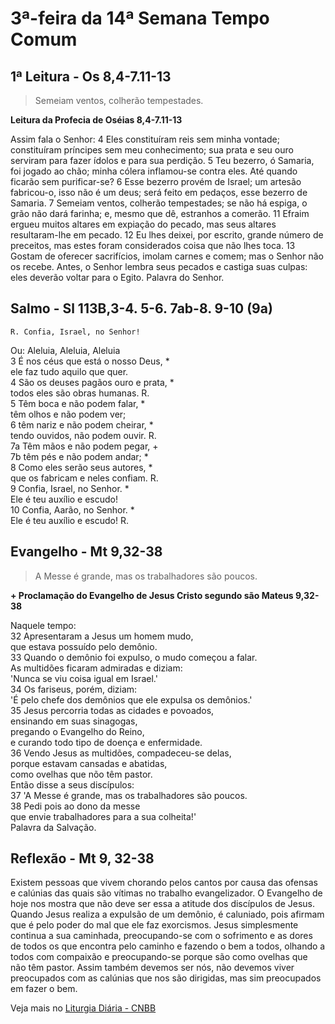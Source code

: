 # 3ª-feira da 14ª Semana Tempo Comum

## 1ª Leitura - Os 8,4-7.11-13

> Semeiam ventos, colherão tempestades.

**Leitura da Profecia de Oséias 8,4-7.11-13**

Assim fala o Senhor:    4 Eles constituíram reis sem minha vontade;     constituíram príncipes sem meu conhecimento;     sua prata e seu ouro     serviram para fazer ídolos     e para sua perdição.    5 Teu bezerro, ó Samaria, foi jogado ao chão;     minha cólera inflamou-se contra eles.     Até quando ficarão sem purificar-se?    6 Esse bezerro provém de Israel;     um artesão fabricou-o,     isso não é um deus;     será feito em pedaços,     esse bezerro de Samaria.    7 Semeiam ventos,     colherão tempestades;     se não há espiga,     o grão não dará farinha;     e, mesmo que dê,     estranhos a comerão.    11 Efraim ergueu muitos altares em expiação do pecado,     mas seus altares resultaram-lhe em pecado.    12 Eu lhes deixei, por escrito, grande número de preceitos,     mas estes foram considerados coisa que não lhes toca.    13 Gostam de oferecer sacrifícios,     imolam carnes e comem;     mas o Senhor não os recebe.     Antes, o Senhor lembra seus pecados     e castiga suas culpas:     eles deverão voltar para o Egito.     Palavra do Senhor.

## Salmo - Sl 113B,3-4. 5-6. 7ab-8. 9-10 (9a)

`R. Confia, Israel, no Senhor!`

Ou: Aleluia, Aleluia, Aleluia   
3 É nos céus que está o nosso Deus, *   
 ele faz tudo aquilo que quer.   
4 São os deuses pagãos ouro e prata, *   
 todos eles são obras humanas. R.   
5 Têm boca e não podem falar, *   
 têm olhos e não podem ver;   
6 têm nariz e não podem cheirar, *   
 tendo ouvidos, não podem ouvir. R.       
7a Têm mãos e não podem pegar, +   
7b têm pés e não podem andar; *   
8 Como eles serão seus autores, *   
 que os fabricam e neles confiam. R.       
9 Confia, Israel, no Senhor. *   
 Ele é teu auxílio e escudo!   
10 Confia, Aarão, no Senhor. *   
 Ele é teu auxílio e escudo! R.

## Evangelho - Mt 9,32-38

> A Messe é grande, mas os trabalhadores são poucos.

**+ Proclamação do Evangelho de Jesus Cristo segundo são Mateus  9,32-38**

Naquele tempo:   
32 Apresentaram a Jesus um homem mudo,   
 que estava possuído pelo demônio.   
33 Quando o demônio foi expulso, o mudo começou a falar.   
 As multidões ficaram admiradas e diziam:   
 'Nunca se viu coisa igual em Israel.'   
34 Os fariseus, porém, diziam:   
 'É pelo chefe dos demônios que ele expulsa os demônios.'   
35 Jesus percorria todas as cidades e povoados,   
 ensinando em suas sinagogas,   
 pregando o Evangelho do Reino,   
 e curando todo tipo de doença e enfermidade.   
36 Vendo Jesus as multidões, compadeceu-se delas,   
 porque estavam cansadas e abatidas,   
 como ovelhas que nõo têm pastor.   
 Então disse a seus discípulos:   
37 'A Messe é grande, mas os trabalhadores são poucos.   
38 Pedi pois ao dono da messe   
 que envie trabalhadores para a sua colheita!'   
 Palavra da Salvação.

## Reflexão - Mt 9, 32-38

Existem pessoas que vivem chorando pelos cantos por causa das ofensas e calúnias das quais são vítimas no trabalho evangelizador. O Evangelho de hoje nos mostra que não deve ser essa a atitude dos discípulos de Jesus. Quando Jesus realiza a expulsão de um demônio, é caluniado, pois afirmam que é pelo poder do mal que ele faz exorcismos. Jesus simplesmente continua a sua caminhada, preocupando-se com o sofrimento e as dores de todos os que encontra pelo caminho e fazendo o bem a todos, olhando a todos com compaixão e preocupando-se porque são como ovelhas que não têm pastor. Assim também devemos ser nós, não devemos viver preocupados com as calúnias que nos são dirigidas, mas sim preocupados em fazer o bem.

Veja mais no [Liturgia Diária - CNBB](http://liturgiadiaria.cnbb.org.br/app/user/user/UserView.php?ano=2016&mes=7&dia=5)